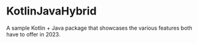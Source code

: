 # KotlinJavaHybrid

A sample Kotlin + Java package that showcases the various features both have to offer in 2023.
